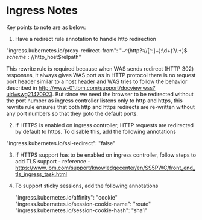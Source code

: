 <H1>Ingress Notes</H1>

Key points to note are as below:

1. Have a redirect rule annotation to handle http redirection

"ingress.kubernetes.io/proxy-redirect-from": "~^(http?://[^:]+):\\d+(?<relpath>/.+)$ $scheme://$http_host$relpath"

This rewrite rule is required because when WAS sends redirect (HTTP 302) responses, it always gives WAS port as in HTTP protocol there is no request port header similar to a host header and WAS tries to follow the behavior described in http://www-01.ibm.com/support/docview.wss?uid=swg21470923. But since we need the browser to be redirected without the port number as ingress controller listens only to http and https, this rewrite rule ensures that both http and https redirects are re-written without any port numbers so that they goto the default ports.

2. If HTTPS is enabled on ingress controller, HTTP requests are redirected by default to https. To disable this, add the following annotations

"ingress.kubernetes.io/ssl-redirect": "false"

3. If HTTPS support has to be enabled on ingress controller, follow steps to add TLS support - reference -  https://www.ibm.com/support/knowledgecenter/en/SS5PWC/front_end_tls_ingress_task.html

4. To support sticky sessions, add the following annotations

    "ingress.kubernetes.io/affinity": "cookie"
    "ingress.kubernetes.io/session-cookie-name": "route"
    "ingress.kubernetes.io/session-cookie-hash": "sha1"
